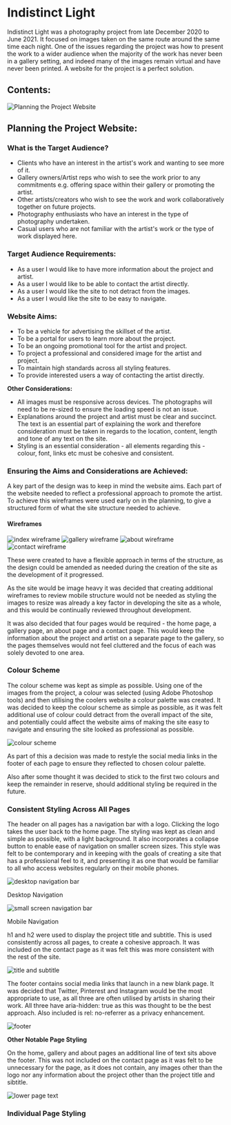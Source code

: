 # **Indistinct Light**

Indistinct Light was a photography project from late December 2020 to June 2021. It focused on images taken on the same route around the same time each night. One of the issues regarding the project was how to present the work to a wider audience when the majority of the work has never been in a gallery setting, and indeed many of the images remain virtual and have never been printed. A website for the project is a perfect solution.

## **Contents:**
![Planning the Project Website](##Planning-the-Project-Website:)




## Planning the Project Website:

### What is the Target Audience?

- Clients who have an interest in the artist's work and wanting to see more of it.
- Gallery owners/Artist reps who wish to see the work prior to any commitments e.g. offering space within their gallery or promoting the artist.
- Other artists/creators who wish to see the work and work collaboratively together on future projects. 
- Photography enthusiasts who have an interest in the type of photography undertaken.
- Casual users who are not familiar with the artist's work or the type of work displayed here.

### Target Audience Requirements:

- As a user I would like to have more information about the project and artist.
- As a user I would like to be able to contact the artist directly.
- As a user I would like the site to not detract from the images.
- As a user I would like the site to be easy to navigate.


### Website Aims:

- To be a vehicle for advertising the skillset of the artist.
- To be a portal for users to learn more about the project.
- To be an ongoing promotional tool for the artist and project.
- To project a professional and considered image for the artist and project.
- To maintain high standards across all styling features.
- To provide interested users a way of contacting the artist directly.

**Other Considerations:**

- All images must be responsive across devices. The photographs will need to be re-sized to ensure the loading speed is not an issue.
- Explanations around the project and artist must be clear and succinct. The text is an essential part of explaining the work and therefore consideration must be taken in regards to the location, content, length and tone of any text on the site.
- Styling is an essential consideration - all elements regarding this - colour, font, links etc must be cohesive and consistent. 

### Ensuring the Aims and Considerations are Achieved:

A key part of the design was to keep in mind the website aims. Each part of the website needed to reflect a professional approach to promote the artist. To achieve this wireframes were used early on in the planning, to give a structured form of what the site structure needed to achieve. 

#### Wireframes

![index wireframe](/assets/images/index-wireframe.png)
![gallery wireframe](assets/images/gallery-wireframe.png)
![about wireframe](assets/images/about-wireframe.png)
![contact wireframe](assets/images/contact-wireframe.png)

These were created to have a flexible approach in terms of the structure, as the design could be amended as needed during the creation of the site as the development of it progressed. 

As the site would be image heavy it was decided that creating additional wireframes to review mobile structure would not be needed as styling the images to resize was already a key factor in developing the site as a whole, and this would be continually reviewed throughout development.

It was also decided that four pages would be required - the home page, a gallery page, an about page and a contact page. This would keep the information about the project and artist on a separate page to the gallery, so the pages themselves would not feel cluttered and the focus of each was solely devoted to one area. 

### Colour Scheme

The colour scheme was kept as simple as possible. Using one of the images from the project, a colour was selected (using Adobe Photoshop tools) and then utilising the coolers website a colour palette was created. It was decided to keep the colour scheme as simple as possible, as it was felt additional use of colour could detract from the overall impact of the site, and potentially could affect the website aims of making the site easy to navigate and ensuring the site looked as professional as possible. 

![colour scheme](/assets/images/color-scheme.png)

As part of this a decision was made to restyle the social media links in the footer of each page to ensure they reflected to chosen colour palette.

Also after some thought it was decided to stick to the first two colours and keep the remainder in reserve, should additional styling be required in the future. 

### Consistent Styling Across All Pages

The header on all pages has a navigation bar with a logo. Clicking the logo takes the user back to the home page. The styling was kept as clean and simple as possible, with a light background. It also incorporates a collapse button to enable ease of navigation on smaller screen sizes. This style was felt to be contemporary and in keeping with the goals of creating a site that has a professional feel to it, and presenting it as one that would be familiar to all who access websites regularly on their mobile phones.

![desktop navigation bar](/assets/images/navbar-desktop.png)

Desktop Navigation

![small screen navigation bar](/assets/images/navbar-smallscreen.png)

Mobile Navigation

h1 and h2 were used to display the project title and subtitle. This is used consistently across all pages, to create a cohesive approach. It was included on the contact page as it was felt this was more consistent with the rest of the site.

![title and subtitle](/assets/images/title-subtitle.png)

The footer contains social media links that launch in a new blank page. It was decided that Twitter, Pinterest and Instagram would be the most appropriate to use, as all three are often utilised by artists in sharing their work. All three have aria-hidden: true as this was thought to be the best approach. Also included is rel: no-referrer as a privacy enhancement.

![footer](/assets/images/social-media.png)

**Other Notable Page Styling**

On the home, gallery and about pages an additional line of text sits above the footer. This was not included on the contact page as it was felt to be unnecessary for the page, as it does not contain, any images other than the logo nor any information about the project other than the project title and sibtitle.

![lower page text](/assets/images/lower-page-text.png)

### Individual Page Styling










